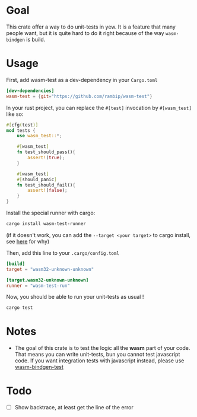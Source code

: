 # Goal

This crate offer a way to do unit-tests in yew.
It is a feature that many people want, but it is quite hard to do it right because of the way `wasm-bindgen` is build.

# Usage

First, add wasm-test as a dev-dependency in your `Cargo.toml`
```toml
[dev-dependencies]
wasm-test = {git="https://github.com/rambip/wasm-test"}
```

In your rust project, you can replace the `#[test]` invocation by `#[wasm_test]` like so:
```rust
#[cfg(test)]
mod tests {
    use wasm_test::*;

    #[wasm_test]
    fn test_should_pass(){
        assert!(true);
    }

    #[wasm_test]
    #[should_panic]
    fn test_should_fail(){
        assert!(false);
    }
}
```

Install the special runner with cargo:
```bash
cargo install wasm-test-runner
```
(if it doesn't work, you can add the `--target <your target>` to cargo install, see [here](https://github.com/rust-lang/cargo/pull/5614) for why)

Then, add this line to your `.cargo/config.toml`
```toml
[build]
target = "wasm32-unknown-unknown"

[target.wasm32-unknown-unknown]
runner = "wasm-test-run"
```


Now, you should be able to run your unit-tests as usual !
```bash
cargo test
```


# Notes

- The goal of this crate is to test the logic all the **wasm** part of your code.
That means you can write unit-tests, bun you cannot test javascript code.
If you want integration tests with javascript instead, please use [wasm-bindgen-test](https://rustwasm.github.io/docs/wasm-bindgen/wasm-bindgen-test/index.html)


# Todo
- [ ] Show backtrace, at least get the line of the error
